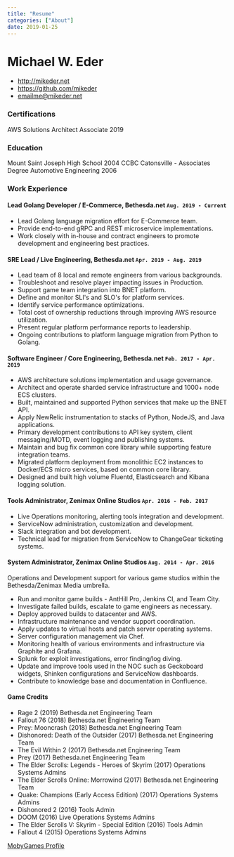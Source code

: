 ```yaml
---
title: "Resume"
categories: ["About"]
date: 2019-01-25
---
```


Michael W. Eder
===============

-   <http://mikeder.net>
-   <https://github.com/mikeder>
-   <emailme@mikeder.net>

### Certifications

AWS Solutions Architect Associate 2019

### Education

Mount Saint Joseph High School 2004
CCBC Catonsville - Associates Degree Automotive Engineering 2006

### Work Experience

#### Lead Golang Developer / E-Commerce, Bethesda.net `Aug. 2019 - Current`

-   Lead Golang language migration effort for E-Commerce team.
-   Provide end-to-end gRPC and REST microservice implementations.
-   Work closely with in-house and contract engineers to promote development
    and engineering best practices.

#### SRE Lead / Live Engineering, Bethesda.net `Apr. 2019 - Aug. 2019`

-   Lead team of 8 local and remote engineers from various backgrounds.
-   Troubleshoot and resolve player impacting issues in Production.
-   Support game team integration into BNET platform.
-   Define and monitor SLI's and SLO's for platform services.
-   Identify service performance optimizations.
-   Total cost of ownership reductions through improving AWS resource utilization.
-   Present regular platform performance reports to leadership.
-   Ongoing contributions to platform language migration from Python to Golang.

#### Software Engineer / Core Engineering, Bethesda.net `Feb. 2017 - Apr. 2019`

-   AWS architecture solutions implementation and usage governance.
-   Architect and operate sharded service infrastructure and 1000+ node ECS clusters.
-   Built, maintained and supported Python services that make up the BNET
    API.
-   Apply NewRelic instrumentation to stacks of Python, NodeJS, and Java applications.
-   Primary development contributions to API key system, client messaging/MOTD, event logging and publishing systems.
-   Maintain and bug fix common core library while supporting
    feature integration teams.
-   Migrated platform deployment from monolithic EC2 instances to
    Docker/ECS micro services, based on common core library.
-   Designed and built high volume Fluentd, Elasticsearch and Kibana logging solution.

#### Tools Administrator, Zenimax Online Studios `Apr. 2016 - Feb. 2017`

-   Live Operations monitoring, alerting tools integration and development.
-   ServiceNow administration, customization and development.
-   Slack integration and bot development.
-   Technical lead for migration from ServiceNow to ChangeGear ticketing systems.

#### System Administrator, Zenimax Online Studios `Aug. 2014 - Apr. 2016`

Operations and Development support for various game studios within the
Bethesda/Zenimax Media umbrella.

-   Run and monitor game builds - AntHill Pro, Jenkins CI, and Team City.
-   Investigate failed builds, escalate to game engineers as necessary.
-   Deploy approved builds to datacenter and AWS.
-   Infrastructure maintenance and vendor support coordination.
-   Apply updates to virtual hosts and patch server operating systems.
-   Server configuration management via Chef.
-   Monitoring health of various environments and infrastructure via Graphite and Grafana.
-   Splunk for exploit investigations, error finding/log diving.
-   Update and improve tools used in the NOC such as Geckoboard widgets, Shinken configurations and ServiceNow dashboards.
-   Contribute to knowledge base and documentation in Confluence.

#### Game Credits

-   Rage 2 (2019) Bethesda.net Engineering Team
-   Fallout 76 (2018) Bethesda.net Engineering Team
-   Prey: Mooncrash (2018) Bethesda.net Engineering Team
-   Dishonored: Death of the Outsider (2017)
    Bethesda.net Engineering Team
-   The Evil Within 2 (2017) Bethesda.net Engineering Team
-   Prey (2017) Bethesda.net Engineering Team
-   The Elder Scrolls: Legends - Heroes of Skyrim (2017)
    Operations Systems Admins
-   The Elder Scrolls Online: Morrowind (2017)
    Bethesda.net Engineering Team
-   Quake: Champions (Early Access Edition) (2017)
    Operations Systems Admins
-   Dishonored 2 (2016) Tools Admin
-   DOOM (2016) Live Operations Systems Admins
-   The Elder Scrolls V: Skyrim - Special Edition (2016) Tools Admin
-   Fallout 4 (2015) Operations Systems Admins

[MobyGames Profile](https://www.mobygames.com/developer/sheet/view/developerId,767199)
